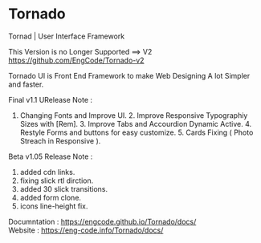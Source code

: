 # Tornado
Tornad | User Interface Framework

This Version is no Longer Supported ==> V2 https://github.com/EngCode/Tornado-v2

Tornado UI is Front End Framework to make Web Designing 
A lot Simpler and faster.

Final v1.1 URelease Note : 
   1. Changing Fonts and Improve UI.
    2. Improve Responsive Typographiy Sizes with [Rem].
    3. Improve Tabs and Accourdion Dynamic Active.
    4. Restyle Forms and buttons for easy customize.
    5. Cards Fixing ( Photo Streach in Responsive ).
    
Beta v1.05 Release Note :
   1. added cdn links.
   2. fixing slick rtl dirction.
   3. added 30 slick transitions.
   4. added form clone.
   5. icons line-height fix.
   

Documntation : https://engcode.github.io/Tornado/docs/ <br>
Website : https://eng-code.info/Tornado/docs/ <br>

